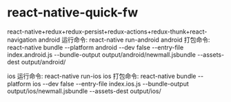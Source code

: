 # react-native-quick-fw
react-native+redux+redux-persist+redux-actions+redux-thunk+react-navigation
android 运行命令:
react-native run-android
android 打包命令:
react-native bundle --platform android --dev false --entry-file index.android.js  --bundle-output output/android/newmall.jsbundle --assets-dest output/android/

ios 运行命令:
react-native run-ios
ios 打包命令:
react-native bundle --platform ios --dev false --entry-file index.ios.js  --bundle-output output/ios/newmall.jsbundle --assets-dest output/ios/